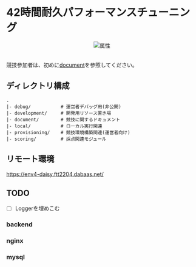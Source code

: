# 42時間耐久パフォーマンスチューニング
<div align="center">
<img src="./document/img/title.png" alt="属性" title="タイトル">
</div>

<br>

競技参加者は、初めに[document](./document)を参照してください。

## ディレクトリ構成
```
.
|- debug/           # 運営者デバッグ用(非公開)
|- development/     # 開発用リソース置き場
|- document/        # 競技に関するドキュメント
|- local/           # ローカル実行関連
|- provisioning/    # 競技環境構築関連(運営者向け)
|- scoring/         # 採点関連モジュール
```

## リモート環境
https://env4-daisy.ftt2204.dabaas.net/

## TODO
- [ ] Loggerを埋めこむ

### backend
### nginx
### mysql
